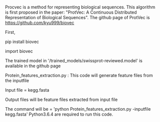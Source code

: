 Procvec is a method for representing biological sequences. This algorithm is first proposed in the paper: "ProtVec: A Continuous Distributed Representation of Biological Sequences". The github page of ProtVec is https://github.com/kyu999/biovec

First,

pip install biovec

import biovec

The trained model in '/trained_models/swissprot-reviewed.model' is available in the github page

Protein_features_extraction.py : This code will generate feature files from the inputfile 

Input file = kegg.fasta

Output files will be feature files extracted from input file

The command will be = 'python Protein_features_extraction.py -inputfile kegg.fasta'
Python3.6.4 are required to run this code.
